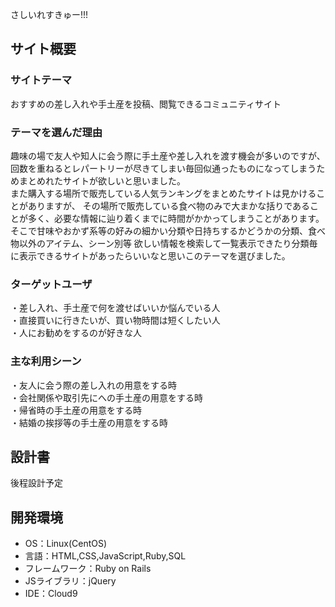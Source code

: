 さしいれすきゅー!!!
​
## サイト概要
### サイトテーマ
おすすめの差し入れや手土産を投稿、閲覧できるコミュニティサイト
​
### テーマを選んだ理由
趣味の場で友人や知人に会う際に手土産や差し入れを渡す機会が多いのですが、
回数を重ねるとレパートリーが尽きてしまい毎回似通ったものになってしまうためまとめれたサイトが欲しいと思いました。<br>
また購入する場所で販売している人気ランキングをまとめたサイトは見かけることがありますが、
その場所で販売している食べ物のみで大まかな括りであることが多く、必要な情報に辿り着くまでに時間がかかってしまうことがあります。<br>
そこで甘味やおかず系等の好みの細かい分類や日持ちするかどうかの分類、食べ物以外のアイテム、シーン別等
欲しい情報を検索して一覧表示できたり分類毎に表示できるサイトがあったらいいなと思いこのテーマを選びました。
​
### ターゲットユーザ
・差し入れ、手土産で何を渡せばいいか悩んでいる人<br>
・直接買いに行きたいが、買い物時間は短くしたい人 <br>
・人にお勧めをするのが好きな人
​
### 主な利用シーン
・友人に会う際の差し入れの用意をする時<br>
・会社関係や取引先にへの手土産の用意をする時<br>
・帰省時の手土産の用意をする時<br>
・結婚の挨拶等の手土産の用意をする時
​
## 設計書
後程設計予定
​
## 開発環境
- OS：Linux(CentOS)
- 言語：HTML,CSS,JavaScript,Ruby,SQL
- フレームワーク：Ruby on Rails
- JSライブラリ：jQuery
- IDE：Cloud9
